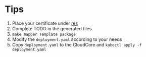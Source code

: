 # Tips
1. Place your certificate under [res](./res)
2. Complete TODO in the generated files
3. ```make mapper Template package```
4. Modify the `deployment.yaml` according to your needs
5. Copy `deployment.yaml` to the CloudCore and ```kubectl apply -f deployment.yaml```